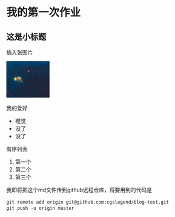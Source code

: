 # 我的第一次作业
## 这是小标题
插入张图片


![一个完全没有意义的图片](123.png)

我的爱好

* 睡觉
* 没了
* 没了

有序列表

1. 第一个
2. 第二个
3. 第三个
   
我即将把这个md文件传到github远程仓库，将要用到的代码是
```
git remote add origin git@github.com:cgslegend/blog-test.git
git push -u origin master
```